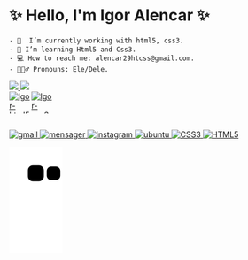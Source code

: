 <h1>✨ Hello, I'm Igor Alencar ✨</h1>


  
<div>
    
    - 🤖  I’m currently working with html5, css3.
    - 🧠 I’m learning Html5 and Css3.
    - 💻 How to reach me: alencar29htcss@gmail.com.
    - 🙋🏻‍♂️ Pronouns: Ele/Dele.
      
</div>

<div style="display: flex">
  
  <a href="https://github.com/Al3ncar">
  <img height="150" src="https://github-readme-stats.vercel.app/api?username=Al3ncar&show_icons=true&theme=github_dark&include_all_commits=true&count_privado=true">
  <img height="150em" src="https://github-readme-stats.vercel.app/api/top-langs/?username=Al3ncar&layout=compact&langs_count=18&theme=github_dark"/>
    
</div>
  
<div style="display: flex">
  
  <img align="center" alt="Igor-html5" height="40" width="40" src="https://cdn.jsdelivr.net/gh/devicons/devicon/icons/html5/html5-original-wordmark.svg" />
  <img align="center" alt="Igor-css3" height="40" width="40" src="https://cdn.jsdelivr.net/gh/devicons/devicon/icons/css3/css3-original-wordmark.svg" />
  
</div>
  
##

<div> 
  
  <img src="https://img.shields.io/badge/Gmail-D14836?style=for-the-badge&logo=gmail&logoColor=white" alt="gmail">
  <img src="https://img.shields.io/badge/Messenger-00B2FF?style=for-the-badge&logo=messenger&logoColor=white" alt="mensager">
  <img src="https://img.shields.io/badge/Instagram-E4405F?style=for-the-badge&logo=instagram&logoColor=white" alt="instagram">
  <img src="https://img.shields.io/badge/Ubuntu-E95420?style=for-the-badge&logo=ubuntu&logoColor=white" alt="ubuntu">
  <img src="https://img.shields.io/badge/CSS3-1572B6?style=for-the-badge&logo=css3&logoColor=white" alt="CSS3">
  <img src="https://img.shields.io/badge/HTML5-E34F26?style=for-the-badge&logo=html5&logoColor=white" alt="HTML5">
 
   ![Snake animation](https://github.com/Al3ncar/Al3ncar/blob/output/github-contribution-grid-snake.svg)
  
</div>
  
  
